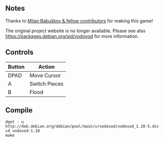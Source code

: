 ## Notes
Thanks to [Milan Babuškov & fellow contributors](http://home.gna.org/vodovod) for making this game!

The original project website is no longer available. Please see also
https://packages.debian.org/sid/vodovod for more information.


## Controls

| Button | Action |
|--|--| 
|DPAD| Move Cursor|
|A | Switch Pieces|
|B | Flood|


## Compile

```shell
dget - u http://deb.debian.org/debian/pool/main/v/vodovod/vodovod_1.10-5.dsc
cd vodovod-1.10
make 
```